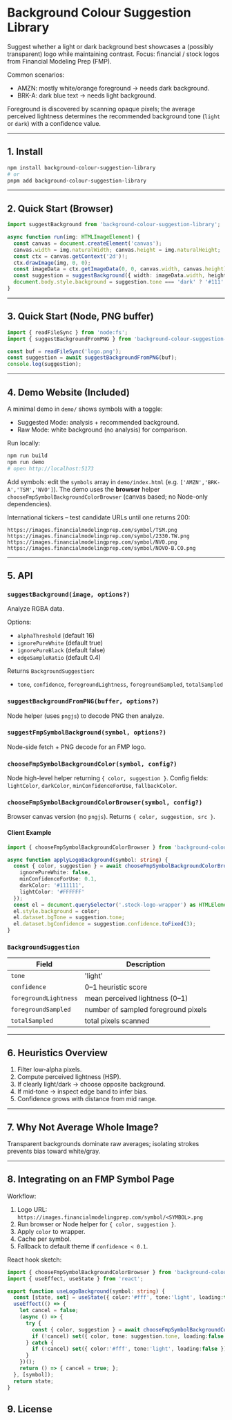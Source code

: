 # Background Colour Suggestion Library

Suggest whether a light or dark background best showcases a (possibly transparent) logo while maintaining contrast. Focus: financial / stock logos from Financial Modeling Prep (FMP).

Common scenarios:
- AMZN: mostly white/orange foreground → needs dark background.
- BRK-A: dark blue text → needs light background.

Foreground is discovered by scanning opaque pixels; the average perceived lightness determines the recommended background tone (`light` or `dark`) with a confidence value.

---
## 1. Install

```bash
npm install background-colour-suggestion-library
# or
pnpm add background-colour-suggestion-library
```

---
## 2. Quick Start (Browser)

```ts
import suggestBackground from 'background-colour-suggestion-library';

async function run(img: HTMLImageElement) {
  const canvas = document.createElement('canvas');
  canvas.width = img.naturalWidth; canvas.height = img.naturalHeight;
  const ctx = canvas.getContext('2d')!;
  ctx.drawImage(img, 0, 0);
  const imageData = ctx.getImageData(0, 0, canvas.width, canvas.height);
  const suggestion = suggestBackground({ width: imageData.width, height: imageData.height, data: imageData.data });
  document.body.style.background = suggestion.tone === 'dark' ? '#111' : '#fff';
}
```

---
## 3. Quick Start (Node, PNG buffer)

```ts
import { readFileSync } from 'node:fs';
import { suggestBackgroundFromPNG } from 'background-colour-suggestion-library';

const buf = readFileSync('logo.png');
const suggestion = await suggestBackgroundFromPNG(buf);
console.log(suggestion);
```

---
## 4. Demo Website (Included)

A minimal demo in `demo/` shows symbols with a toggle:
- Suggested Mode: analysis + recommended background.
- Raw Mode: white background (no analysis) for comparison.

Run locally:
```bash
npm run build
npm run demo
# open http://localhost:5173
```

Add symbols: edit the `symbols` array in `demo/index.html` (e.g. `['AMZN','BRK-A','TSM','NVO']`). The demo uses the **browser** helper `chooseFmpSymbolBackgroundColorBrowser` (canvas based; no Node-only dependencies).

International tickers – test candidate URLs until one returns 200:
```
https://images.financialmodelingprep.com/symbol/TSM.png
https://images.financialmodelingprep.com/symbol/2330.TW.png
https://images.financialmodelingprep.com/symbol/NVO.png
https://images.financialmodelingprep.com/symbol/NOVO-B.CO.png
```

---
## 5. API

### `suggestBackground(image, options?)`
Analyze RGBA data.

Options:
- `alphaThreshold` (default 16)
- `ignorePureWhite` (default true)
- `ignorePureBlack` (default false)
- `edgeSampleRatio` (default 0.4)

Returns `BackgroundSuggestion`:
- `tone`, `confidence`, `foregroundLightness`, `foregroundSampled`, `totalSampled`

### `suggestBackgroundFromPNG(buffer, options?)`
Node helper (uses `pngjs`) to decode PNG then analyze.

### `suggestFmpSymbolBackground(symbol, options?)`
Node-side fetch + PNG decode for an FMP logo.

### `chooseFmpSymbolBackgroundColor(symbol, config?)`
Node high-level helper returning `{ color, suggestion }`.
Config fields: `lightColor`, `darkColor`, `minConfidenceForUse`, `fallbackColor`.

### `chooseFmpSymbolBackgroundColorBrowser(symbol, config?)`
Browser canvas version (no `pngjs`). Returns `{ color, suggestion, src }`.

#### Client Example
```ts
import { chooseFmpSymbolBackgroundColorBrowser } from 'background-colour-suggestion-library';

async function applyLogoBackground(symbol: string) {
  const { color, suggestion } = await chooseFmpSymbolBackgroundColorBrowser(symbol, {
    ignorePureWhite: false,
    minConfidenceForUse: 0.1,
    darkColor: '#111111',
    lightColor: '#FFFFFF'
  });
  const el = document.querySelector('.stock-logo-wrapper') as HTMLElement;
  el.style.background = color;
  el.dataset.bgTone = suggestion.tone;
  el.dataset.bgConfidence = suggestion.confidence.toFixed(3);
}
```

### `BackgroundSuggestion`
| Field | Description |
|-------|-------------|
| `tone` | 'light' | 'dark' |
| `confidence` | 0–1 heuristic score |
| `foregroundLightness` | mean perceived lightness (0–1) |
| `foregroundSampled` | number of sampled foreground pixels |
| `totalSampled` | total pixels scanned |

---
## 6. Heuristics Overview
1. Filter low-alpha pixels.
2. Compute perceived lightness (HSP).
3. If clearly light/dark → choose opposite background.
4. If mid‑tone → inspect edge band to infer bias.
5. Confidence grows with distance from mid range.

---
## 7. Why Not Average Whole Image?
Transparent backgrounds dominate raw averages; isolating strokes prevents bias toward white/gray.

---
## 8. Integrating on an FMP Symbol Page
Workflow:
1. Logo URL: `https://images.financialmodelingprep.com/symbol/<SYMBOL>.png`
2. Run browser or Node helper for `{ color, suggestion }`.
3. Apply `color` to wrapper.
4. Cache per symbol.
5. Fallback to default theme if `confidence < 0.1`.

React hook sketch:
```ts
import { chooseFmpSymbolBackgroundColorBrowser } from 'background-colour-suggestion-library';
import { useEffect, useState } from 'react';

export function useLogoBackground(symbol: string) {
  const [state, set] = useState({ color:'#fff', tone:'light', loading:true });
  useEffect(() => {
    let cancel = false;
    (async () => {
      try {
        const { color, suggestion } = await chooseFmpSymbolBackgroundColorBrowser(symbol, { ignorePureWhite:false });
        if (!cancel) set({ color, tone: suggestion.tone, loading:false });
      } catch {
        if (!cancel) set({ color:'#fff', tone:'light', loading:false });
      }
    })();
    return () => { cancel = true; };
  }, [symbol]);
  return state;
}
```

## 9. License


